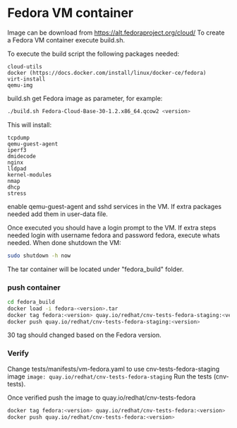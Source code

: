 # Fedora VM container

Image can be download from https://alt.fedoraproject.org/cloud/
To create a Fedora VM container execute build.sh.

To execute the build script the following packages needed:

    cloud-utils
    docker (https://docs.docker.com/install/linux/docker-ce/fedora)
    virt-install
    qemu-img

build.sh get Fedora image as parameter, for example:
```bash
./build.sh Fedora-Cloud-Base-30-1.2.x86_64.qcow2 <version>
```

This will install:

    tcpdump
    qemu-guest-agent
    iperf3
    dmidecode
    nginx
    lldpad
    kernel-modules
    nmap
    dhcp
    stress

enable qemu-guest-agent and sshd services in the VM.
If extra packages needed add them in user-data file.

Once executed you should have a login prompt to the VM.
If extra steps needed login with username fedora and password fedora, execute whats needed.
When done shutdown the VM:
```bash
sudo shutdown -h now
```

The tar container will be located under "fedora_build" folder.


### push container
```bash
cd fedora_build
docker load -i fedora-<version>.tar
docker tag fedora:<version> quay.io/redhat/cnv-tests-fedora-staging:<version>
docker push quay.io/redhat/cnv-tests-fedora-staging:<version>
```

30 tag should changed based on the Fedora version.

### Verify
Change tests/manifests/vm-fedora.yaml to use cnv-tests-fedora-staging image
`image: quay.io/redhat/cnv-tests-fedora-staging`
Run the tests (cnv-tests).

Once verified push the image to quay.io/redhat/cnv-tests-fedora
```bash
docker tag fedora:<version> quay.io/redhat/cnv-tests-fedora:<version>
docker push quay.io/redhat/cnv-tests-fedora:<version>
```
